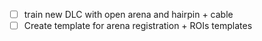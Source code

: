 - [ ] train new DLC with open arena and hairpin + cable
- [ ] Create template for arena registration + ROIs templates
